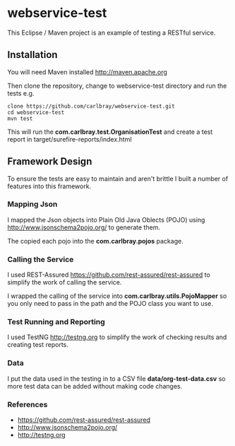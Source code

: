 # webservice-test
This Eclipse / Maven project is an example of testing a RESTful service.
## Installation
You will need Maven installed http://maven.apache.org

Then clone the repository, change to webservice-test directory and run the tests e.g. 
```
clone https://github.com/carlbray/webservice-test.git
cd webservice-test
mvn test
```
This will run the **com.carlbray.test.OrganisationTest** and create a test report in target/surefire-reports/index.html

## Framework Design
To ensure the tests are easy to maintain and aren't brittle I built a number of features into this framework.
### Mapping Json
I mapped the Json objects into Plain Old Java Oblects (POJO) using http://www.jsonschema2pojo.org/ to generate them.

The copied each pojo into the **com.carlbray.pojos** package.

### Calling the Service
I used REST-Assured https://github.com/rest-assured/rest-assured to simplify the work of calling the service.

I wrapped the calling of the service into **com.carlbray.utils.PojoMapper** so you only need to pass in the path and the POJO class you want to use.

### Test Running and Reporting
I used TestNG http://testng.org to simplify the work of checking results and creating test reports.

### Data
I put the data used in the testing in to a CSV file **data/org-test-data.csv** so more test data can be added without making code changes.

### References
* https://github.com/rest-assured/rest-assured
* http://www.jsonschema2pojo.org/
* http://testng.org
